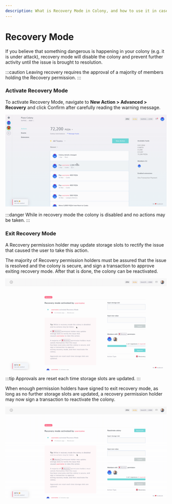 ```yaml
---
description: What is Recovery Mode in Colony, and how to use it in case of danger.
---
```


# Recovery Mode

If you believe that something dangerous is happening in your colony (e.g. it is under attack), recovery mode will disable the colony and prevent further activity until the issue is brought to resolution.

:::caution
Leaving recovery requires the approval of a majority of members holding the Recovery permission.
:::

### Activate Recovery Mode

To activate Recovery Mode, navigate to **New Action > Advanced > Recovery** and click Confirm after carefully reading the warning message.&#x20;

![](../../assets/Recovery.gif)

:::danger
While in recovery mode the colony is disabled and no actions may be taken.
:::

### Exit Recovery Mode

A Recovery permission holder may update storage slots to rectify the issue that caused the user to take this action.

The majority of Recovery permission holders must be assured that the issue is resolved and the colony is secure, and sign a transaction to approve exiting recovery mode. After that is done, the colony can be reactivated.

![](../../assets/SignRecovery.gif)

:::tip
Approvals are reset each time storage slots are updated.
:::

When enough permission holders have signed to exit recovery mode, as long as no further storage slots are updated, a recovery permission holder may now sign a transaction to reactivate the colony.

![](../../assets/ExitRecovery.gif)
